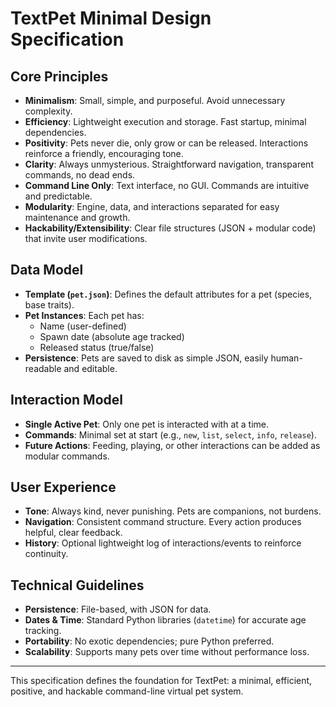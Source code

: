 # TextPet Minimal Design Specification

## Core Principles
- **Minimalism**: Small, simple, and purposeful. Avoid unnecessary complexity.
- **Efficiency**: Lightweight execution and storage. Fast startup, minimal dependencies.
- **Positivity**: Pets never die, only grow or can be released. Interactions reinforce a friendly, encouraging tone.
- **Clarity**: Always unmysterious. Straightforward navigation, transparent commands, no dead ends.
- **Command Line Only**: Text interface, no GUI. Commands are intuitive and predictable.
- **Modularity**: Engine, data, and interactions separated for easy maintenance and growth.
- **Hackability/Extensibility**: Clear file structures (JSON + modular code) that invite user modifications.

## Data Model
- **Template (`pet.json`)**: Defines the default attributes for a pet (species, base traits).
- **Pet Instances**: Each pet has:
  - Name (user-defined)
  - Spawn date (absolute age tracked)
  - Released status (true/false)
- **Persistence**: Pets are saved to disk as simple JSON, easily human-readable and editable.

## Interaction Model
- **Single Active Pet**: Only one pet is interacted with at a time.
- **Commands**: Minimal set at start (e.g., `new`, `list`, `select`, `info`, `release`).
- **Future Actions**: Feeding, playing, or other interactions can be added as modular commands.

## User Experience
- **Tone**: Always kind, never punishing. Pets are companions, not burdens.
- **Navigation**: Consistent command structure. Every action produces helpful, clear feedback.
- **History**: Optional lightweight log of interactions/events to reinforce continuity.

## Technical Guidelines
- **Persistence**: File-based, with JSON for data.
- **Dates & Time**: Standard Python libraries (`datetime`) for accurate age tracking.
- **Portability**: No exotic dependencies; pure Python preferred.
- **Scalability**: Supports many pets over time without performance loss.

---

This specification defines the foundation for TextPet: a minimal, efficient, positive, and hackable command-line virtual pet system.
